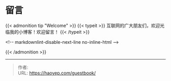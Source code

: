 # 留言


{{&lt; admonition tip &#34;Welcome&#34; &gt;}}
{{&lt; typeit &gt;}}
互联网的广大朋友们，欢迎光临我的小博客！欢迎留言！
{{&lt; /typeit &gt;}}

&lt;!-- markdownlint-disable-next-line no-inline-html --&gt;

{{&lt; /admonition &gt;}}



---

> 作者:   
> URL: https://haoyep.com/guestbook/  

